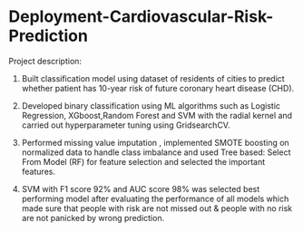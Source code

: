 # Deployment-Cardiovascular-Risk-Prediction
Project description:

1. Built classification model using dataset of residents of cities to predict whether patient has 10-year risk of future coronary heart disease (CHD).

2. Developed binary classification using ML algorithms such as Logistic Regression, XGboost,Random Forest and SVM with the radial kernel and carried out hyperparameter tuning using GridsearchCV.

3. Performed missing value imputation , implemented SMOTE boosting on normalized data to handle class imbalance and used Tree based: Select From Model (RF) for feature selection and selected the important features.

4. SVM with F1 score 92% and AUC score 98% was selected best performing model after evaluating the performance of all models which made sure that people with risk are not missed out & people with no risk are not panicked by wrong prediction.
